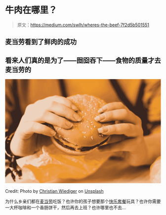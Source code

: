 # 牛肉在哪里？

> 原文：<https://medium.com/swlh/wheres-the-beef-7f2d5b501551>

## 麦当劳看到了鲜肉的成功

## 看来人们真的是为了——囫囵吞下——食物的质量才去麦当劳的

![](img/ea03c6e89165a14d8283ca16efa0a629.png)

Credit: Photo by [Christian Wiediger](https://unsplash.com/@christianw?utm_source=unsplash&utm_medium=referral&utm_content=creditCopyText) on [Unsplash](https://unsplash.com/search/photos/mcdonalds?utm_source=unsplash&utm_medium=referral&utm_content=creditCopyText)

为什么乡亲们都在[麦当劳](https://www.mcdonalds.com/us/en-us.html)吃饭？也许你的孩子想要那个[快乐套餐](http://www.happymeal.com/)玩具？也许你需要一大杯咖啡和一个香肠饼干，然后再去上班？也许哪里也不去…